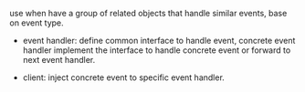 use when have a group of related objects that handle similar events, base on event type.

* event handler: define common interface to handle event, concrete event handler implement the interface to handle concrete event or forward to next event handler.

* client: inject concrete event to specific event handler.